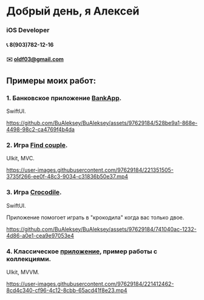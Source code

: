 # Добрый день, я Алексей
### iOS Developer <img height="15" width="15" src="https://cdn.simpleicons.org/Apple/yellow"/>
#### :telephone_receiver:  8(903)782-12-16
#### :envelope:  oldf03@gmail.com

## Примеры моих работ:

### 1. Банковское приложение [BankApp](https://github.com/BuAleksey/BankApp).

SwiftUI.

https://github.com/BuAleksey/BuAleksey/assets/97629184/528be9a1-868e-4498-98c2-ca4769f4b4da


### 2. Игра [Find couple](https://github.com/BuAleksey/Find-couple.git).

UIkit, MVC.

https://user-images.githubusercontent.com/97629184/221351505-3735f266-ee0f-48c3-9034-c31836b50e37.mp4


### 3. Игра [Crocodile](https://github.com/BuAleksey/CrocodileApp).

SwiftUI.

Приложение помогоет играть в "крокодила" когда вас только двое.

https://github.com/BuAleksey/BuAleksey/assets/97629184/741040ac-1232-4d86-a0e1-cea9e97053e4


### 4. Классическое [приложение](https://github.com/BuAleksey/PhotoCollectionMVVM.git), пример работы с коллекциями. 

UIkit, MVVM.

https://user-images.githubusercontent.com/97629184/221412462-8cd4c340-cf96-4c12-8cbb-65acd41f8e23.mp4






